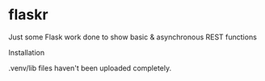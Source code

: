 # flaskr
Just some Flask work done to show basic & asynchronous REST functions

Installation

.venv/lib files haven't been uploaded completely.
